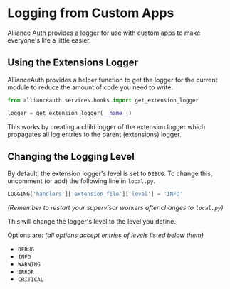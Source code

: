 # Logging from Custom Apps
Alliance Auth provides a logger for use with custom apps to make everyone's life a little easier.

## Using the Extensions Logger
AllianceAuth provides a helper function to get the logger for the current module to reduce the amount of
code you need to write.

```python
from allianceauth.services.hooks import get_extension_logger

logger = get_extension_logger(__name__)
```

This works by creating a child logger of the extension logger which propagates all log entries
to the parent (extensions) logger.

## Changing the Logging Level
By default, the extension logger's level is set to `DEBUG`. 
To change this, uncomment (or add) the following line in `local.py`.

```python
LOGGING['handlers']['extension_file']['level'] = 'INFO'
```
*(Remember to restart your supervisor workers after changes to `local.py`)*

This will change the logger's level to the level you define.

Options are: *(all options accept entries of levels listed below them)*
* `DEBUG`
* `INFO`
* `WARNING`
* `ERROR`
* `CRITICAL`
